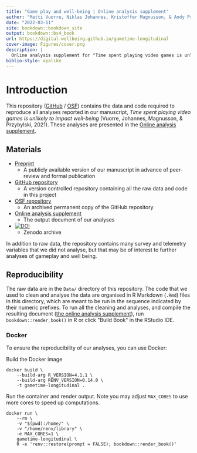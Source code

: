 ```yaml
--- 
title: "Game play and well-being | Online analysis supplement"
author: "Matti Vuorre, Niklas Johannes, Kristoffer Magnusson, & Andy Przybylski"
date: "2022-03-11"
site: bookdown::bookdown_site
output: bookdown::bs4_book
url: https://digital-wellbeing.github.io/gametime-longitudinal
cover-image: Figures/cover.png
description: |
  Online analysis supplement for "Time spent playing video games is unlikely to impact well-being (Vuorre, Johannes, Magnusson, & Przybylski, 2021)"
biblio-style: apalike
---
```


# Introduction

This repository ([GitHub](https://github.com/digital-wellbeing/gametime-longitudinal) / [OSF](https://osf.io/fb38n/)) contains the data and code required to reproduce all analyses reported in our manuscript, *Time spent playing video games is unlikely to impact well-being* (Vuorre, Johannes, Magnusson, & Przybylski, 2021). These analyses are presented in the [Online analysis supplement](https://digital-wellbeing.github.io/gametime-longitudinal).

## Materials

- [Preprint](https://psyarxiv.com/8cxyh)  
  - A publicly available version of our manuscript in advance of peer-review and formal publication
- [GitHub repository](https://github.com/digital-wellbeing/gametime-longitudinal)  
  - A version controlled repository containing all the raw data and code in this project
- [OSF repository](https://osf.io/fb38n/)  
  - An archived permanent copy of the GitHub repository
- [Online analysis supplement](https://digital-wellbeing.github.io/gametime-longitudinal)
  - The output document of our analyses
- [![DOI](https://zenodo.org/badge/373533911.svg)](https://zenodo.org/badge/latestdoi/373533911)
  - Zenodo archive

In addition to raw data, the repository contains many survey and telemetry variables that we did not analyse, but that may be of interest to further analyses of gameplay and well being. 

## Reproducibility

The raw data are in the `Data/` directory of this repository. The code that we used to clean and analyse the data are organised in R Markdown (`.Rmd`) files in this directory, which are meant to be run in the sequence indicated by their numeric prefixes. To run all the cleaning and analyses, and compile the resulting document ([the online analysis supplement](https://digital-wellbeing.github.io/gametime-longitudinal)), run `bookdown::render_book()` in R or click "Build Book" in the RStudio IDE.

### Docker

To ensure the reproducibility of our analyses, you can use Docker:

Build the Docker image

```
docker build \
    --build-arg R_VERSION=4.1.1 \
    --build-arg RENV_VERSION=0.14.0 \
    -t gametime-longitudinal .
```

Run the container and render output. Note you may adjust `MAX_CORES` to use more cores to speed up computations.

```
docker run \
    --rm \
    -v "$(pwd):/home/" \
    -v "/home/renv/library" \
    -e MAX_CORES=1 \
    gametime-longitudinal \
    R -e 'renv::restore(prompt = FALSE); bookdown::render_book()'
```


